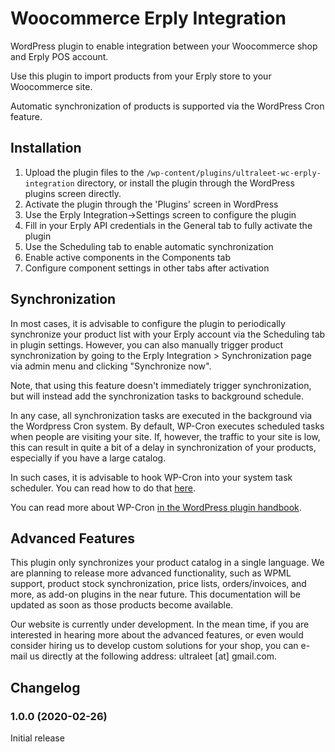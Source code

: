 # Woocommerce Erply Integration

WordPress plugin to enable integration between your Woocommerce shop and Erply POS account.

Use this plugin to import products from your Erply store to your Woocommerce site.

Automatic synchronization of products is supported via the WordPress Cron feature.

## Installation

1. Upload the plugin files to the `/wp-content/plugins/ultraleet-wc-erply-integration` directory, or install the plugin through the WordPress plugins screen directly.
2. Activate the plugin through the 'Plugins' screen in WordPress
3. Use the Erply Integration->Settings screen to configure the plugin
4. Fill in your Erply API credentials in the General tab to fully activate the plugin
5. Use the Scheduling tab to enable automatic synchronization
6. Enable active components in the Components tab
7. Configure component settings in other tabs after activation

## Synchronization

In most cases, it is advisable to configure the plugin to periodically synchronize your product list with your Erply account via the Scheduling tab in plugin settings. However, you can also manually trigger product synchronization by going to the Erply Integration > Synchronization page via admin menu and clicking "Synchronize now".

Note, that using this feature doesn't immediately trigger synchronization, but will instead add the synchronization tasks to background schedule.

In any case, all synchronization tasks are executed in the background via the Wordpress Cron system. By default, WP-Cron executes scheduled tasks when people are visiting your site. If, however, the traffic to your site is low, this can result in quite a bit of a delay in synchronization of your products, especially if you have a large catalog.

In such cases, it is advisable to hook WP-Cron into your system task scheduler. You can read how to do that [here](https://developer.wordpress.org/plugins/cron/hooking-wp-cron-into-the-system-task-scheduler/).

You can read more about WP-Cron [in the WordPress plugin handbook](https://developer.wordpress.org/plugins/cron/).

## Advanced Features

This plugin only synchronizes your product catalog in a single language. We are planning to release more advanced functionality, such as WPML support, product stock synchronization, price lists, orders/invoices, and more, as add-on plugins in the near future. This documentation will be updated as soon as those products become available.

Our website is currently under development. In the mean time, if you are interested in hearing more about the advanced features, or even would consider hiring us to develop custom solutions for your shop, you can e-mail us directly at the following address: ultraleet [at] gmail.com.

## Changelog

### 1.0.0 (2020-02-26)

Initial release
